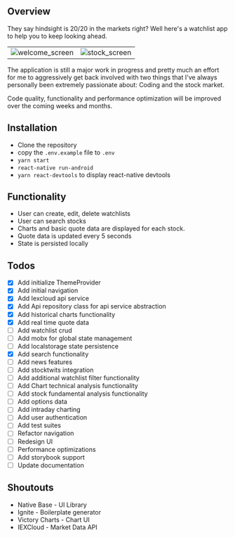 ## Overview
They say hindsight is 20/20 in the markets right?  Well here's a watchlist app to help you to keep looking ahead.

|    |    |
|:---|:---|
| ![welcome_screen] | ![stock_screen] |




The application is still a major work in progress and pretty much an effort for me to aggressively get back involved with two things that I've always personally been extremely passionate about:  Coding and the stock market.

Code quality, functionality and performance optimization will be improved over the coming weeks and months.

## Installation
- Clone the repository
- copy the `.env.example` file to `.env`
- `yarn start`
- `react-native run-android`
- `yarn react-devtools` to display react-native devtools

## Functionality
- User can create, edit, delete watchlists
- User can search stocks
- Charts and basic quote data are displayed for each stock.
- Quote data is updated every 5 seconds
- State is persisted locally

## Todos
- [x] Add initialize ThemeProvider
- [x] Add initial navigation
- [x] Add Iexcloud api service
- [x] Add Api repository class for api service abstraction
- [x] Add historical charts functionality
- [x] Add real time quote data
- [ ] Add watchlist crud
- [ ] Add mobx for global state management
- [ ] Add localstorage state persistence
- [x] Add search functionality
- [ ] Add news features
- [ ] Add stocktwits integration
- [ ] Add additional watchlist filter functionality
- [ ] Add Chart technical analysis functionality
- [ ] Add stock fundamental analysis functionality
- [ ] Add options data
- [ ] Add intraday charting
- [ ] Add user authentication
- [ ] Add test suites
- [ ] Refactor navigation
- [ ] Redesign UI
- [ ] Performance optimizations
- [ ] Add storybook support
- [ ] Update documentation

## Shoutouts
- Native Base - UI Library
- Ignite - Boilerplate generator
- Victory Charts - Chart UI
- IEXCloud - Market Data API

[welcome_screen]:https://raw.githubusercontent.com/eddielee394/react-native-hindsighttrader/develop/docs/images/welcome.png
[stock_screen]:https://raw.githubusercontent.com/eddielee394/react-native-hindsighttrader/develop/docs/images/stockScreen.png
